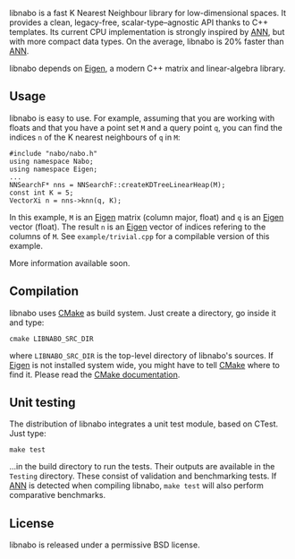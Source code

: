 libnabo is a fast K Nearest Neighbour library for low-dimensional spaces.
It provides a clean, legacy-free, scalar-type–agnostic API thanks to C++ templates.
Its current CPU implementation is strongly inspired by [ANN], but with more compact data types.
On the average, libnabo is 20% faster than [ANN].

libnabo depends on [Eigen], a modern C++ matrix and linear-algebra library.


Usage
-----

libnabo is easy to use. For example, assuming that you are working with floats and that you have a point set `M` and a query point `q`, you can find the indices `n` of the K nearest neighbours of `q` in `M`:

	#include "nabo/nabo.h"
	using namespace Nabo;
	using namespace Eigen;
	...
	NNSearchF* nns = NNSearchF::createKDTreeLinearHeap(M);
	const int K = 5;
	VectorXi n = nns->knn(q, K);

In this example, `M` is an [Eigen] matrix (column major, float) and `q` is an [Eigen] vector (float).
The result `n` is an [Eigen] vector of indices refering to the columns of `M`.
See `example/trivial.cpp` for a compilable version of this example.

More information available soon.


Compilation
-----------

libnabo uses [CMake] as build system.
Just create a directory, go inside it and type:

	cmake LIBNABO_SRC_DIR
    
where `LIBNABO_SRC_DIR` is the top-level directory of libnabo's sources.
If [Eigen] is not installed system wide, you might have to tell [CMake] where to find it.
Please read the [CMake documentation].


Unit testing
------------

The distribution of libnabo integrates a unit test module, based on CTest.
Just type:

	make test
   
...in the build directory to run the tests.
Their outputs are available in the `Testing` directory.
These consist of validation and benchmarking tests.
If [ANN] is detected when compiling libnabo, `make test` will also perform comparative benchmarks.


License
-------

libnabo is released under a permissive BSD license.


[ANN]: http://www.cs.umd.edu/~mount/ANN
[CMake]: http://www.cmake.org
[CMake documentation]: http://www.cmake.org/cmake/help/cmake2.6docs.html
[Eigen]: http://eigen.tuxfamily.org